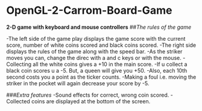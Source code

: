 # OpenGL-2-Carrom-Board-Game
**2-D game with keyboard and mouse controllers**
##*The rules of the game*

-The left side of the game play displays the game score with the current score, number of white coins scored and black coins scored.
-The right side displays the rules of the game along with the speed bar.
-As the striker moves you can, change the direc with a and c keys or with the mouse.
-Collecting all the white coins gives a +10 in the main score.
-If u collect a black coin scores u a -5.
 But, a queen will give you +50. 
-Also, each 10th second costs you a point as the ticker counts.
-Making a foul i.e. moving the striker in the pocket will again decrease your score by -5.

###*Extra features*
-Sound effects for correct, wrong coin scored.
-Collected coins are displayed at the bottom of the screen.
